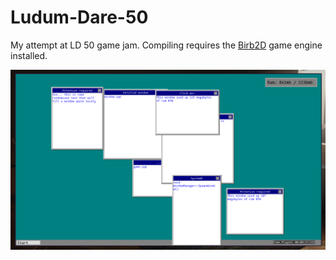 # Ludum-Dare-50
My attempt at LD 50 game jam. Compiling requires the [Birb2D](https://github.com/Toasterbirb/Birb2D) game engine installed.

![screenshot](./screenshot.png)
